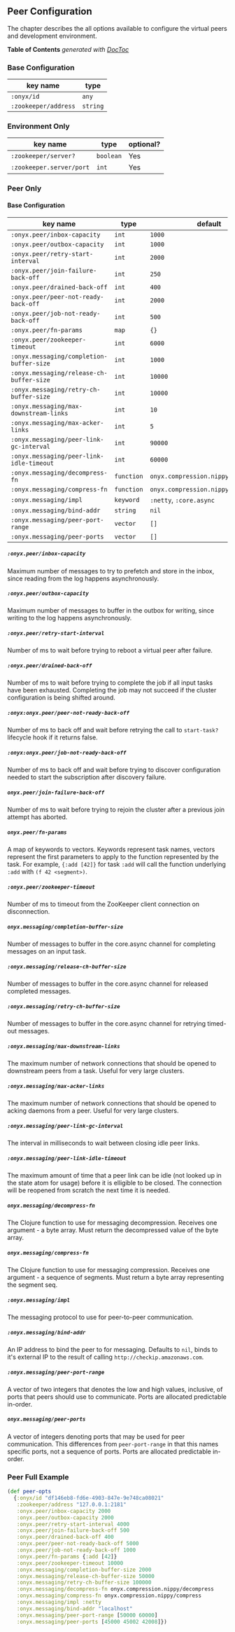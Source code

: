 ## Peer Configuration

The chapter describes the all options available to configure the virtual peers and development environment.

<!-- START doctoc generated TOC please keep comment here to allow auto update -->
<!-- DON'T EDIT THIS SECTION, INSTEAD RE-RUN doctoc TO UPDATE -->
**Table of Contents**  *generated with [DocToc](http://doctoc.herokuapp.com/)*

<!-- END doctoc generated TOC please keep comment here to allow auto update -->

### Base Configuration

| key name                      | type       |
|-------------------------------|------------|
|`:onyx/id`                     |  `any`     |
|`:zookeeper/address`           |  `string`  |


### Environment Only

| key name               | type       | optional?  |
|------------------------|------------|------------|
|`:zookeeper/server?`    |  `boolean` | Yes        |
|`:zookeeper.server/port`|  `int`     | Yes        |


### Peer Only

#### Base Configuration

| key name                               | type       | default                            |
|----------------------------------------|------------|------------------------------------|
|`:onyx.peer/inbox-capacity`             | `int`      | `1000`                             |
|`:onyx.peer/outbox-capacity`            | `int`      | `1000`                             |
|`:onyx.peer/retry-start-interval`       | `int`      | `2000`                             |
|`:onyx.peer/join-failure-back-off`      | `int`      | `250`                              |
|`:onyx.peer/drained-back-off`           | `int`      | `400`                              |
|`:onyx.peer/peer-not-ready-back-off`    | `int`      | `2000`                             |
|`:onyx.peer/job-not-ready-back-off`     | `int`      | `500`                              |
|`:onyx.peer/fn-params`                  | `map`      | `{}`                               |
|`:onyx.peer/zookeeper-timeout`          | `int`      | `6000`                             |
|`:onyx.messaging/completion-buffer-size`| `int`      | `1000`                             |
|`:onyx.messaging/release-ch-buffer-size`| `int`      | `10000`                            |
|`:onyx.messaging/retry-ch-buffer-size`  | `int`      | `10000`                            |
|`:onyx.messaging/max-downstream-links`  | `int`      | `10`                               |
|`:onyx.messaging/max-acker-links`       | `int`      | `5`                                |
|`:onyx.messaging/peer-link-gc-interval` | `int`      | `90000`                            |
|`:onyx.messaging/peer-link-idle-timeout`| `int`      | `60000`                            |
|`:onyx.messaging/decompress-fn`         | `function` | `onyx.compression.nippy/decompress`|
|`:onyx.messaging/compress-fn`           | `function` | `onyx.compression.nippy/compress`  |
|`:onyx.messaging/impl`                  | `keyword`  | `:netty`, `:core.async`            |
|`:onyx.messaging/bind-addr`             | `string`   | `nil`                              |
|`:onyx.messaging/peer-port-range`       | `vector`   | `[]`                               |
|`:onyx.messaging/peer-ports`            | `vector`   | `[]`                               |

##### `:onyx.peer/inbox-capacity`

Maximum number of messages to try to prefetch and store in the inbox, since reading from the log happens asynchronously.

##### `:onyx.peer/outbox-capacity`

Maximum number of messages to buffer in the outbox for writing, since writing to the log happens asynchronously.

##### `:onyx.peer/retry-start-interval`

Number of ms to wait before trying to reboot a virtual peer after failure.

##### `:onyx.peer/drained-back-off`

Number of ms to wait before trying to complete the job if all input tasks have been exhausted. Completing the job may not succeed if the cluster configuration is being shifted around.

##### `:onyx:onyx.peer/peer-not-ready-back-off`

Number of ms to back off and wait before retrying the call to `start-task?` lifecycle hook if it returns false.

##### `:onyx:onyx.peer/job-not-ready-back-off`

Number of ms to back off and wait before trying to discover configuration needed to start the subscription after discovery failure.

##### `onyx.peer/join-failure-back-off`

Number of ms to wait before trying to rejoin the cluster after a previous join attempt has aborted.

##### `onyx.peer/fn-params`

A map of keywords to vectors. Keywords represent task names, vectors represent the first parameters to apply
to the function represented by the task. For example, `{:add [42]}` for task `:add` will call the function
underlying `:add` with `(f 42 <segment>)`.

##### `:onyx.peer/zookeeper-timeout`

Number of ms to timeout from the ZooKeeper client connection on disconnection.

##### `onyx.messaging/completion-buffer-size`

Number of messages to buffer in the core.async channel for completing messages on an input task.

##### `:onyx.messaging/release-ch-buffer-size`

Number of messages to buffer in the core.async channel for released completed messages.

##### `:onyx.messaging/retry-ch-buffer-size`

Number of messages to buffer in the core.async channel for retrying timed-out messages.

##### `:onyx.messaging/max-downstream-links`

The maximum number of network connections that should be opened to downstream peers from a task. Useful for very large clusters.

##### `:onyx.messaging/max-acker-links`

The maximum number of network connections that should be opened to acking daemons from a peer. Useful for very large clusters.

##### `:onyx.messaging/peer-link-gc-interval`

The interval in milliseconds to wait between closing idle peer links.

##### `:onyx.messaging/peer-link-idle-timeout`

The maximum amount of time that a peer link can be idle (not looked up in the state atom for usage) before it is elligible to be closed. The connection will be reopened from scratch the next time it is needed.

##### `onyx.messaging/decompress-fn`

The Clojure function to use for messaging decompression. Receives one argument - a byte array. Must return
the decompressed value of the byte array.

##### `onyx.messaging/compress-fn`

The Clojure function to use for messaging compression. Receives one argument - a sequence of segments. Must return a byte
array representing the segment seq.

##### `:onyx.messaging/impl`

The messaging protocol to use for peer-to-peer communication.

##### `:onyx.messaging/bind-addr`

An IP address to bind the peer to for messaging. Defaults to `nil`, binds to it's external IP to the result of calling `http://checkip.amazonaws.com`.

##### `:onyx.messaging/peer-port-range`

A vector of two integers that denotes the low and high values, inclusive, of ports that peers should use to communicate. Ports are allocated predictable in-order.

##### `onyx.messaging/peer-ports`

A vector of integers denoting ports that may be used for peer communication. This differences from `peer-port-range` in that this names specific ports, not a sequence of ports. Ports are allocated predictable in-order.

### Peer Full Example

```clojure
(def peer-opts
  {:onyx/id "df146eb8-fd6e-4903-847e-9e748ca08021"
   :zookeeper/address "127.0.0.1:2181"
   :onyx.peer/inbox-capacity 2000
   :onyx.peer/outbox-capacity 2000
   :onyx.peer/retry-start-interval 4000
   :onyx.peer/join-failure-back-off 500
   :onyx.peer/drained-back-off 400
   :onyx.peer/peer-not-ready-back-off 5000
   :onyx.peer/job-not-ready-back-off 1000
   :onyx.peer/fn-params {:add [42]}
   :onyx.peer/zookeeper-timeout 10000
   :onyx.messaging/completion-buffer-size 2000
   :onyx.messaging/release-ch-buffer-size 50000
   :onyx.messaging/retry-ch-buffer-size 100000
   :onyx.messaging/decompress-fn onyx.compression.nippy/decompress
   :onyx.messaging/compress-fn onyx.compression.nippy/compress
   :onyx.messaging/impl :netty
   :onyx.messaging/bind-addr "localhost"
   :onyx.messaging/peer-port-range [50000 60000]
   :onyx.messaging/peer-ports [45000 45002 42008]})
```
